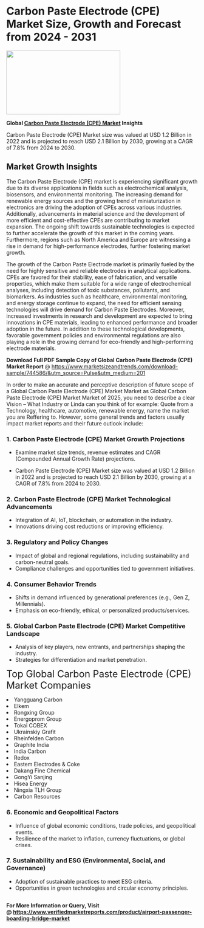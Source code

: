 <H1>Carbon Paste Electrode (CPE) Market Size, Growth and Forecast from 2024 - 2031</H1><img class="aligncenter size-medium wp-image-584254" src="https://thirdeyenews.in/wp-content/uploads/2024/09/Global-Market-Research-300x168.jpeg" alt="" width="300" height="168" /><p><strong>Global&nbsp;<a href="https://www.marketsizeandtrends.com/download-sample/744586/&amp;utm_source=Pulse&amp;utm_medium=201">Carbon Paste Electrode (CPE) Market</a> Insights</strong></p><p>Carbon Paste Electrode (CPE) Market size was valued at USD 1.2 Billion in 2022 and is projected to reach USD 2.1 Billion by 2030, growing at a CAGR of 7.8% from 2024 to 2030.</p><p><h2>Market Growth Insights</h2> <p>The Carbon Paste Electrode (CPE) market is experiencing significant growth due to its diverse applications in fields such as electrochemical analysis, biosensors, and environmental monitoring. The increasing demand for renewable energy sources and the growing trend of miniaturization in electronics are driving the adoption of CPEs across various industries. Additionally, advancements in material science and the development of more efficient and cost-effective CPEs are contributing to market expansion. The ongoing shift towards sustainable technologies is expected to further accelerate the growth of this market in the coming years. Furthermore, regions such as North America and Europe are witnessing a rise in demand for high-performance electrodes, further fostering market growth. </p> <p>The growth of the Carbon Paste Electrode market is primarily fueled by the need for highly sensitive and reliable electrodes in analytical applications. CPEs are favored for their stability, ease of fabrication, and versatile properties, which make them suitable for a wide range of electrochemical analyses, including detection of toxic substances, pollutants, and biomarkers. As industries such as healthcare, environmental monitoring, and energy storage continue to expand, the need for efficient sensing technologies will drive demand for Carbon Paste Electrodes. Moreover, increased investments in research and development are expected to bring innovations in CPE materials, leading to enhanced performance and broader adoption in the future. In addition to these technological developments, favorable government policies and environmental regulations are also playing a role in the growing demand for eco-friendly and high-performing electrode materials. </p><p><span class=""><strong>Download Full PDF Sample Copy of Global Carbon Paste Electrode (CPE) Market Report</strong> @ <a href="https://www.marketsizeandtrends.com/download-sample/744586/&amp;utm_source=Pulse&amp;utm_medium=201" target="_blank">https://www.marketsizeandtrends.com/download-sample/744586/&amp;utm_source=Pulse&amp;utm_medium=201</a></span></p><p>In order to make an accurate and perceptive description of future scope of a Global&nbsp;Carbon Paste Electrode (CPE) Market Market as Global&nbsp;Carbon Paste Electrode (CPE) Market Market of 2025, you need to describe a clear Vision &ndash; What Industry or Linda can you think of for example: Quote from a Technology, healthcare, automotive, renewable energy, name the market you are Reffering to. However, some general trends and factors usually impact market reports and their future outlook include:</p><h3>1.&nbsp;<strong>Carbon Paste Electrode (CPE) Market Growth Projections</strong></h3><ul><li>Examine market size trends, revenue estimates and CAGR (Compounded Annual Growth Rate) projections.</li><li><p>Carbon Paste Electrode (CPE) Market size was valued at USD 1.2 Billion in 2022 and is projected to reach USD 2.1 Billion by 2030, growing at a CAGR of 7.8% from 2024 to 2030.</p></li></ul><h3>2.&nbsp;<strong>Carbon Paste Electrode (CPE) Market Technological Advancements</strong></h3><ul><li>Integration of AI, IoT, blockchain, or automation in the industry.</li><li>Innovations driving cost reductions or improving efficiency.</li></ul><h3>3.&nbsp;<strong>Regulatory and Policy Changes</strong></h3><ul><li>Impact of global and regional regulations, including sustainability and carbon-neutral goals.</li><li>Compliance challenges and opportunities tied to government initiatives.</li></ul><h3>4.&nbsp;<strong>Consumer Behavior Trends</strong></h3><ul><li>Shifts in demand influenced by generational preferences (e.g., Gen Z, Millennials).</li><li>Emphasis on eco-friendly, ethical, or personalized products/services.</li></ul><h3>5.&nbsp;<strong>Global Carbon Paste Electrode (CPE) Market Competitive Landscape</strong></h3><ul><li>Analysis of key players, new entrants, and partnerships shaping the industry.</li><li>Strategies for differentiation and market penetration.</li></ul><p data-pm-slice="1 1 []"><span style="color: inherit; font-family: inherit; font-size: 25px;">Top Global Carbon Paste Electrode (CPE) Market Companies</span></p><div class="" data-test-id=""><p><li>Yangguang Carbon</li><li> Elkem</li><li> Rongxing Group</li><li> Energoprom Group</li><li> Tokai COBEX</li><li> Ukrainskiy Grafit</li><li> Rheinfelden Carbon</li><li> Graphite India</li><li> India Carbon</li><li> Redox</li><li> Eastem Electrodes & Coke</li><li> Dakang Fine Chemical</li><li> GongYi Sanjing</li><li> Hisea Energy</li><li> Ningxia TLH Group</li><li> Carbon Resources</li></p></div><h3>6.&nbsp;<strong>Economic and Geopolitical Factors</strong></h3><ul><li>Influence of global economic conditions, trade policies, and geopolitical events.</li><li>Resilience of the market to inflation, currency fluctuations, or global crises.</li></ul><h3>7.&nbsp;<strong>Sustainability and ESG (Environmental, Social, and Governance)</strong></h3><ul><li>Adoption of sustainable practices to meet ESG criteria.</li><li>Opportunities in green technologies and circular economy principles.</li></ul><h2><strong style="font-size: 14px;">For More Information or Query, Visit @&nbsp;</strong><a style="background-color: #ffffff; font-size: 14px;" href="https://www.marketsizeandtrends.com/report/carbon-paste-electrode-cpe-market/" target="_blank">https://www.verifiedmarketreports.com/product/airport-passenger-boarding-bridge-market</a></h2>
